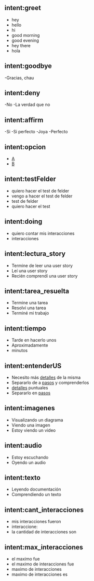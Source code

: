 ## intent:greet
- hey
- hello
- hi
- good morning
- good evening
- hey there
- hola

## intent:goodbye
-Gracias, chau

## intent:deny
-No
-La verdad que no

## intent:affirm
-Si
-Si perfecto
-Joya
-Perfecto

## intent:opcion
- [A](respuesta)
- [B](respuesta)

## intent:testFelder
- quiero hacer el test de felder
- vengo a hacer el test de felder
- test de felder
- quiero hacer el test

## intent:doing
- quiero contar mis interacciones
- interacciones

## intent:lectura_story
- Termine de leer una user story
- Leí una user story
- Recién comprendí una user story

## intent:tarea_resuelta
- Termine una tarea
- Resolvi una tarea
- Terminé mi trabajo

## intent:tiempo
- Tarde en hacerlo unos 
- Aproximadamente 
- minutos

## intent:entenderUS
- Necesito más [detalles](entendimiento) de la misma
- Separarlo de a [pasos](entendimiento) y comprenderlos
- [detalles](entendimiento) puntuales
- Separarlo en [pasos](entendimiento)

## intent:imagenes
- Visualizando un diagrama
- Viendo una imagen
- Estoy viendo un video

## intent:audio
- Estoy escuchando
- Oyendo un audio

## intent:texto
- Leyendo documentación
- Comprendiendo un texto

## intent:cant_interacciones
- mis interacciones fueron
- interaccione:
- la cantidad de interacciones son

## intent:max_interacciones
- el maximo fue
- el maximo de interacciones fue
- maximo de interacciones
- maximo de interacciones es

